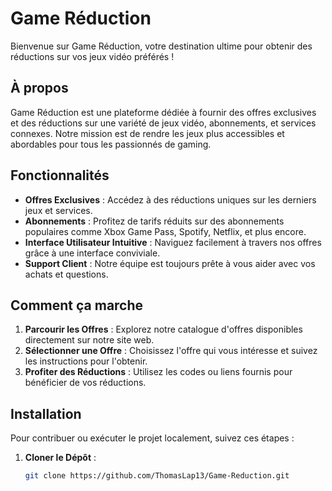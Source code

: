 # Game Réduction

Bienvenue sur Game Réduction, votre destination ultime pour obtenir des réductions sur vos jeux vidéo préférés !

## À propos

Game Réduction est une plateforme dédiée à fournir des offres exclusives et des réductions sur une variété de jeux vidéo, abonnements, et services connexes. Notre mission est de rendre les jeux plus accessibles et abordables pour tous les passionnés de gaming.

## Fonctionnalités

- **Offres Exclusives** : Accédez à des réductions uniques sur les derniers jeux et services.
- **Abonnements** : Profitez de tarifs réduits sur des abonnements populaires comme Xbox Game Pass, Spotify, Netflix, et plus encore.
- **Interface Utilisateur Intuitive** : Naviguez facilement à travers nos offres grâce à une interface conviviale.
- **Support Client** : Notre équipe est toujours prête à vous aider avec vos achats et questions.

## Comment ça marche

1. **Parcourir les Offres** : Explorez notre catalogue d'offres disponibles directement sur notre site web.
2. **Sélectionner une Offre** : Choisissez l'offre qui vous intéresse et suivez les instructions pour l'obtenir.
3. **Profiter des Réductions** : Utilisez les codes ou liens fournis pour bénéficier de vos réductions.

## Installation

Pour contribuer ou exécuter le projet localement, suivez ces étapes :

1. **Cloner le Dépôt** :
   ```bash
   git clone https://github.com/ThomasLap13/Game-Reduction.git
